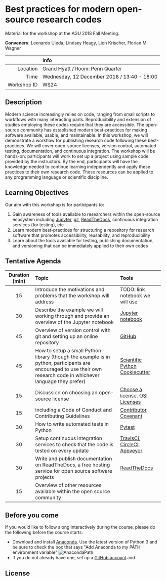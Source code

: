 # Best practices for modern open-source research codes
Material for the workshop at the AGU 2018 Fall Meeting.

**Conveners:**
Leonardo Uieda,
Lindsey Heagy,
Lion Krischer,
Florian M. Wagner

|    |Info|
|---:|:---|
|Location|Grand Hyatt / Room: Penn Quarter|
|Time|Wednesday, 12 December 2018 / 13:40 - 18:00|
|Workshop ID|WS24|

## Description

Modern science increasingly relies on code, ranging from small scripts to workflows with
many interacting parts. Reproducibility and extension of studies employing these codes
require that they are accessible. The open-source community has established modern
best-practices for making software available, usable, and maintainable. In this
workshop, we will demonstrate a workflow for publishing research code following these
best-practices. We will cover open-source licenses, version control, automated testing,
documentation, and continuous integration. The workshop will be hands-on: participants
will work to set up a project using sample code provided by the instructors. By the end,
participants will have the knowledge needed to continue learning independently and apply
these practices to their own research code. These resources can be applied to any
programming language or scientific discipline.


## Learning Objectives

Our aim with this workshop is for participants to:

1. Gain awareness of tools available to researchers within the open-source ecosystem
   including [Jupyter](http://jupyter.org/), [git](https://git-scm.com/), 
   [ReadTheDocs](http://readthedocs.org), continuous integration services (for testing), etc
2. Learn modern best-practices for structuring a repository for research software that
   promotes accessibility, reusability, and reproducibility
3. Learn about the tools available for testing, publishing documentation, and versioning
   that can be immediately applied to their own codes


## Tentative Agenda

| Duration (min) | Topic | Tools |
|:--------------:|:------|:------|
| 15 | Introduce the motivations and problems that the workshop will address | TODO: link notebook we will use |
| 30 | Describe the example we will working through and provide an overview of the Jupyter notebook | [Jupyter notebook](https://jupyter-notebook.readthedocs.io/en/stable/) |
| 45 | Overview of version control with git and setting up an online repository | [GitHub](https://github.com/) |
| 45 | How to setup a small Python library (though the example is in python, participants are encouraged to use their own research code in whichever language they prefer) | [Scientific Python Cookiecutter](https://nsls-ii.github.io/scientific-python-cookiecutter/index.html) |
| 15 | Discussion on choosing an open-source license | [Choose a license](https://choosealicense.com/), [OSI Licenses](https://opensource.org/licenses) |
| 15 | Including a Code of Conduct and Contributing Guidelines | [Contributor Covenant](https://www.contributor-covenant.org/) |
| 30 | How to write automated tests in Python | [Pytest](https://docs.pytest.org/en/latest/contents.html) |
| 30 | Setup continuous integration services to check that the code is tested on every update | [TravisCI](https://travis-ci.org/), [CircleCI](https://circleci.com/), [Appveyor](https://www.appveyor.com/) |
| 30 | Write and publish documentation on ReadTheDocs, a free hosting service for open source software projects | [ReadTheDocs](http://readthedocs.org) |
| 15 | Overview of other resources available within the open source community | |


## Before you come

If you would like to follow along interactively during the course, please do the following before the course starts:
- Download and install [Anaconda](https://www.anaconda.com/download/). Use the latest version of Python 3 and be sure to check the box that says "Add Anaconda to my PATH environment variable"
![AnacondaPath](http://toolkit.geosci.xyz/_images/AnacondaPath.png)
- If you do not already have one, set up a [GitHub account](https://github.com/) and

## License
